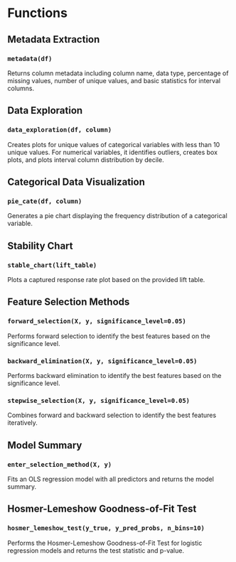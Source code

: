 # Functions

## Metadata Extraction

### `metadata(df)`
Returns column metadata including column name, data type, percentage of missing values, number of unique values, and basic statistics for interval columns.

## Data Exploration

### `data_exploration(df, column)`
Creates plots for unique values of categorical variables with less than 10 unique values. For numerical variables, it identifies outliers, creates box plots, and plots interval column distribution by decile.

## Categorical Data Visualization

### `pie_cate(df, column)`
Generates a pie chart displaying the frequency distribution of a categorical variable.

## Stability Chart

### `stable_chart(lift_table)`
Plots a captured response rate plot based on the provided lift table.

## Feature Selection Methods

### `forward_selection(X, y, significance_level=0.05)`
Performs forward selection to identify the best features based on the significance level.

### `backward_elimination(X, y, significance_level=0.05)`
Performs backward elimination to identify the best features based on the significance level.

### `stepwise_selection(X, y, significance_level=0.05)`
Combines forward and backward selection to identify the best features iteratively.

## Model Summary

### `enter_selection_method(X, y)`
Fits an OLS regression model with all predictors and returns the model summary.

## Hosmer-Lemeshow Goodness-of-Fit Test

### `hosmer_lemeshow_test(y_true, y_pred_probs, n_bins=10)`
Performs the Hosmer-Lemeshow Goodness-of-Fit Test for logistic regression models and returns the test statistic and p-value.
